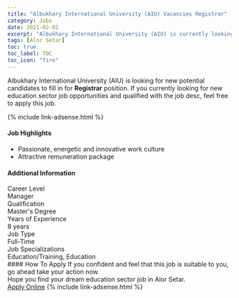 ```yaml
---
title: "Albukhary International University (AIU) Vacancies Registrar" 
category: Jobs 
date: 2021-02-02 
excerpt: "Albukhary International University (AIU) is currently looking for suitable person to fill in the Registrar which positioned at Alor Setar" 
tags: [Alor Setar] 
toc: true 
toc_label: TOC 
toc_icon: "fire" 
--- 
```


<p>Albukhary International University (AIU) is looking for new potential candidates to fill in for <b>Registrar</b> position. If you currently looking for new education sector job opportunities and qualified with the job desc, feel free to apply this job.
</p>{% include link-adsense.html %} 
 <div><div><h4>Job Highlights</h4></div><div><ul><li><div><div><div><div></div></div></div><div><span>Passionate, energetic and innovative work culture</span></div></div></li><li><div><div><div><div></div></div></div><div><span>Attractive remuneration package</span></div></div></li></ul></div></div> 
<div><div><h4>Additional Information</h4></div><div><div><div><div><div><div><div><span>Career Level</span></div><div><span>Manager</span></div></div></div></div><div><div><div><div><span>Qualification</span></div><div><span>Master's Degree</span></div></div></div></div><div><div><div><div><span>Years of Experience</span></div><div><span>8 years</span></div></div></div></div><div><div><div><div><span>Job Type</span></div><div><span>Full-Time</span></div></div></div></div><div><div><div><div><span>Job Specializations</span></div><div><span>Education/Training, Education</span></div></div></div></div></div></div></div></div> 
#### How To Apply 
If you confident and feel that this job is suitable to you, go ahead take your action now. <br/> 
Hope you find your dream education sector job in Alor Setar. <br/> 
<a href="https://www.jobstreet.com.my/en/job/registrar-4474466?jobId=jobstreet-my-job-4474466&sectionRank=1&token=0~1d76b00e-0d88-4e00-b30c-806133f1fa2c&fr=SRP%20View%20In%20New%20Ta" class="btn btn--info" target="_blank" rel="nofollow noopenner">Apply Online</a> 
{% include link-adsense.html %} 